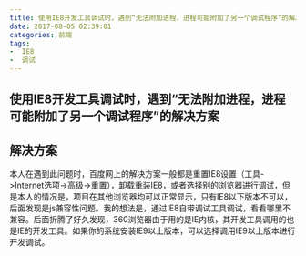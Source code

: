 ```yaml
---
title: 使用IE8开发工具调试时，遇到“无法附加进程，进程可能附加了另一个调试程序”的解决方案
date: 2017-08-05 02:39:01
categories: 前端
tags: 
-  IE8
-  调试
---
```

## 使用IE8开发工具调试时，遇到“无法附加进程，进程可能附加了另一个调试程序”的解决方案
## 解决方案
本人在遇到此问题时，百度网上的解决方案一般都是重置IE8设置（工具->Internet选项->高级->重置），卸载重装IE8，或者选择别的浏览器进行调试，但是本人的情况是，项目在其他浏览器均可以正常显示，只有IE8以下版本不可以，后面发现是js兼容性问题。我的想法是，通过IE8自带调试工具调试，看看哪里不兼容。后面折腾了好久发现，360浏览器由于用的是IE内核，其开发工具调用的也是IE的开发工具。如果你的系统安装IE9以上版本，可以选择调用IE9以上版本进行开发调试。